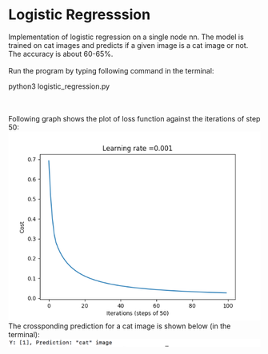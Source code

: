 # Logistic Regresssion
Implementation of logistic regression on a single node nn. The model is trained on cat images and predicts if a given image is  a cat image or not. The accuracy is about 60-65%.
<br/>
<br/>
Run the program by typing following command in the terminal: 
<br/>
<p>python3 logistic_regression.py</p>
<br/>
<br/>
Following graph shows the plot of loss function against the iterations of step 50:
<br/>
<img src="./images/loss.png">
<br/>
The crossponding prediction for a cat image is shown below (in the terminal):
<br/>
<img src="./images/prediction.png">

